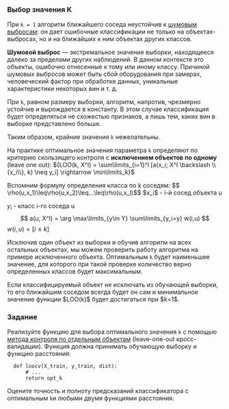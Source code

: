 ### Выбор значения K

При `k = 1` алгоритм ближайшего соседа неустойчив к [шумовым выбросам](http://www.machinelearning.ru/wiki/index.php?title=%D0%9C%D0%B5%D1%82%D0%BE%D0%B4_%D0%B1%D0%BB%D0%B8%D0%B6%D0%B0%D0%B9%D1%88%D0%B8%D1%85_%D1%81%D0%BE%D1%81%D0%B5%D0%B4%D0%B5%D0%B9#.D0.9E.D1.82.D1.81.D0.B5.D0.B2_.D1.88.D1.83.D0.BC.D0.B0_.28.D0.B2.D1.8B.D0.B1.D1.80.D0.BE.D1.81.D0.BE.D0.B2.29): он дает ошибочные классификации не только
на объектах-выбросах, но и на ближайших к ним объектах других классов.

**Шумовой выброс** — экстремальное значение выборки, находящееся далеко за пределами других наблюдений. В данном контексте это объекты, ошибочно отнесенные к тому или иному классу. Причиной шумовых выбросов может быть сбой оборудования при замерах, человеческий фактор при обработке данных, уникальные характеристики некоторых вин и т. д.

При `k`, равном размеру выборки, алгоритм, напротив, чрезмерно устойчив и вырождается в константу. В этом случае классификация будет определяться не схожестью признаков, а лишь тем, каких вин в выборке представлено больше.

Таким образом, крайние значения `k` нежелательны.

На практике оптимальное значения параметра `k` определяют по критерию скользящего контроля с **исключением объектов по одному** (leave one out):
${LOO(k, X^l) = \sum\limits_{i=1}^l [a(x_i; X^l \backslash \\{x_i\\}, k) \neq y_i] \rightarrow \min\limits_k}$

<div class="hint">
Вспомним формулу определения класса по k соседям:
$$
\rho(u,x_1)\leq\rho(u,x_2)\leq...\leq\rho(u,x_l)$$
$x_i$ - i-й сосед объекта u

$y_i$ - класс i-го соседа u
$$
a(u, X^l) = \arg \max\limits_{y\in Y} \sum\limits_{y_i=y} w(i,u)
$$
$w(i,u) = [i\leq k]$
</div>

Исключив один объект из выборки и обучив алгоритм на всех остальных объектах, мы можем проверить работу алгоритма на примере исключенного объекта. Оптимальным `k` будет наименьшее значение, для которого при такой проверке количество верно определенных классов будет максимальным.

<div class="hint">
Если классифицируемый объект не исключать из обучающей выборки, то его ближайшим соседом всегда будет он сам и минимальное значение функции $LOO(k)$ будет достигаться при $k=1$. 
</div>

### Задание

Реализуйте функцию для выбора оптимального значения `k` с помощью [метода контроля по отдельным объектам](http://www.machinelearning.ru/wiki/index.php?title=%D0%A1%D0%BA%D0%BE%D0%BB%D1%8C%D0%B7%D1%8F%D1%89%D0%B8%D0%B9_%D0%BA%D0%BE%D0%BD%D1%82%D1%80%D0%BE%D0%BB%D1%8C#.D0.9A.D0.BE.D0.BD.D1.82.D1.80.D0.BE.D0.BB.D1.8C_.D0.BF.D0.BE_.D0.BE.D1.82.D0.B4.D0.B5.D0.BB.D1.8C.D0.BD.D1.8B.D0.BC_.D0.BE.D0.B1.D1.8A.D0.B5.D0.BA.D1.82.D0.B0.D0.BC_.28leave-one-out_CV.29) 
(leave-one-out кросс-валидации). Функция должна принимать обучающую выборку и функцию расстояния:
      
      def loocv(X_train, y_train, dist):
          # ...
          return opt_k

Оцените точность и полноту предсказаний классификатора с оптимальным `k`и любыми двумя функциями расстояния.
